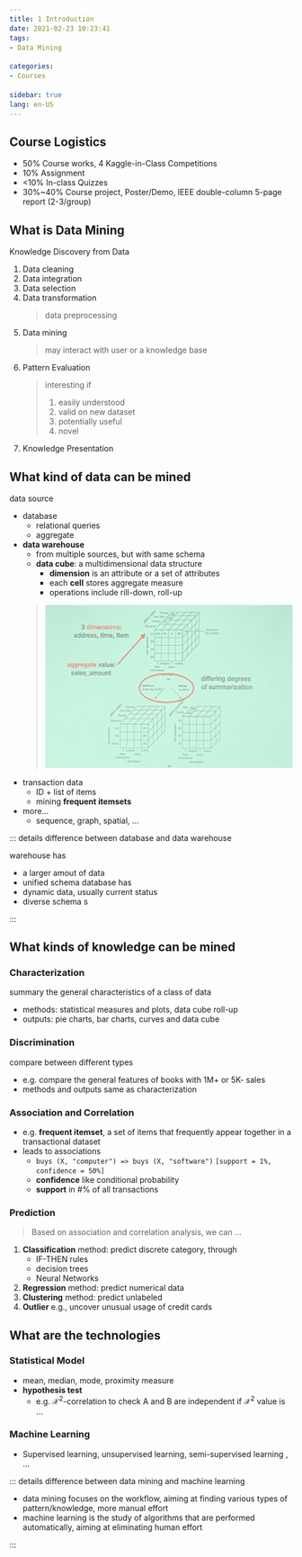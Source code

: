 ```yaml
---
title: 1 Introduction
date: 2021-02-23 10:23:41
tags: 
- Data Mining

categories: 
- Courses

sidebar: true
lang: en-US
---
```



<!-- more -->

## Course Logistics

- 50% Course works, 4 Kaggle-in-Class Competitions
- 10% Assignment
- <10% In-class Quizzes
- 30%~40% Course project, Poster/Demo, IEEE double-column 5-page report (2-3/group)


## What is Data Mining

Knowledge Discovery from Data
1. Data cleaning
2. Data integration
3. Data selection
4. Data transformation 
   > data preprocessing
5. Data mining
   > may interact with user or a knowledge base
6. Pattern Evaluation
   > interesting if
   > 1. easily understood
   > 2. valid on new dataset
   > 3. potentially useful
   > 4. novel
7. Knowledge Presentation


## What kind of data can be mined

data source
- database
  - relational queries
  - aggregate
- **data warehouse**
  - from multiple sources, but with same schema
  - **data cube**: a multidimensional data structure
    - **dimension** is an attribute or a set of attributes
    - each **cell** stores aggregate measure
    - operations include rill-down, roll-up
  > ![](./img/02-23-11-03-31.png)
- transaction data
  - ID + list of items
  - mining **frequent itemsets**
- more...
  - sequence, graph, spatial, ...

::: details difference between database and data warehouse

warehouse has
- a larger amout of data
- unified schema
database has
- dynamic data, usually current status
- diverse schema s

:::

## What kinds of knowledge can be mined

### Characterization

summary the general characteristics of a class of data
- methods: statistical measures and plots, data cube roll-up
- outputs: pie charts, bar charts, curves and data cube

### Discrimination

compare between different types
- e.g. compare the general features of books with 1M+ or 5K- sales
- methods and outputs same as characterization


### Association and Correlation
- e.g. **frequent itemset**, a set of items that frequently appear together in a transactional dataset
- leads to associations
  - `buys (X, "computer") => buys (X, "software")` `[support = 1%, confidence = 50%]`
  - **confidence** like conditional probability
  - **support** in #% of all transactions

### Prediction
> Based on association and correlation analysis, we can ...

1. **Classification** method: predict discrete category, through
   - IF-THEN rules
   - decision trees
   - Neural Networks
2. **Regression** method: predict numerical data
3. **Clustering** method: predict unlabeled
4. **Outlier** e.g., uncover unusual usage of credit cards



## What are the technologies

### Statistical Model

- mean, median, mode, proximity measure
- **hypothesis test**
  - e.g. $\mathcal{X}^2$-correlation to check A and B are independent if $\mathcal{X}^2$ value is ...

### Machine Learning

- Supervised learning, unsupervised learning, semi-supervised learning , ...


::: details difference between data mining and machine learning

- data mining focuses on the workflow, aiming at finding various types of pattern/knowledge, more manual effort
- machine learning is the study of algorithms that are performed automatically, aiming at eliminating human effort

:::


